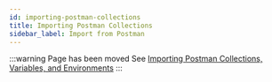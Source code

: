```yaml
---
id: importing-postman-collections
title: Importing Postman Collections
sidebar_label: Import from Postman
---
```


:::warning Page has been moved
See [Importing Postman Collections, Variables, and Environments](/api-testing/import-postman-collection)
:::
